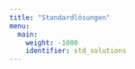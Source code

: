 ```yaml
---
title: "Standardlösungen"
menu:
  main:
    weight: -1000
    identifier: std_solutions
---
```

    
